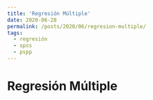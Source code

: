 ```yaml
---
title: 'Regresión Múltiple'
date: 2020-06-28
permalink: /posts/2020/06/regresion-multiple/
tags:
  - regresión
  - spss
  - pspp
---
```


# Regresión Múltiple
